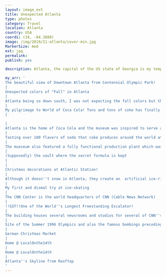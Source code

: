 ```yaml
---
layout: image_ext
title: Unexpected Atlanta
type: photos
category: Travel
location: Atlanta
country: USA
coordi: (34, -84.3880)
image: /img/2019/11-atlanta/cover-min.jpg
MarkerSize: med
ext: jpg
permalink:
publish: yes

description: Atlanta, the capital of the US state of Georgia is my temporary home for about 2 years during my Master's. The ignorant me never cared about the city before GeorgiaTech happened. As it turns out, the city is quite integral and important part of the economy and culture with HQs of Coca Cola, CNN, ATT, BoFA and having hosted Summer Olympics even before I was born.

my_arr: '
The beautiful view of Downtown Atlanta from Centennial Olympic Park!
|
Unexpected colors of "Fall" in Atlanta
|
Atlanta being so down south, I was not expecting the fall colors but this was a pleasant surprise.
|
My pilgrimage to World of Coca Cola! Tons and tons of coke has finally paid off!
|

|
Atlanta is the home of Coca Cola and the museum was inspired to serve as a continuation of Coca-Cola history dating back to 1886
|
Tasting over 100 flavors of soda that coke produces around the world at one single place! Worth every penny!
|
The mueseum also featured a fully functional production plant which was recently closed citing costs and now runs in simulation.
|
(Supposedly) the vault where the secret formula is kept
|
|
Christmas decorations at Atlantic Station!
|
Although it doesn''t snow in Atlanta, they create an  artificial ice-rink for people to enjoy the sport in winters.
|
My first and dismal try at ice-skating
|
The CNN Center is the world headquarters of CNN (Cable News Network)
|
!!GIF!!One of the World''s Longest Freestanding Escalator!
|
The building houses several newsrooms and studios for several of CNN''s news channels!
|
Site of the Summer 1996 Olympics and also the famous bombings preceding that.
|
German Christmas Market
|
Home @ LocalOnthe14th
|
Home @ LocalOnthe14th
|
Atlanta''s Skyline from Rooftop
'
---
```

<!-- http://compressjpeg.com -->
<!-- http://compressimage.toolur.com/ 1024, 400-->
<!-- https://ezgif.com/optimize/ remove second and then lossy 50 -->
